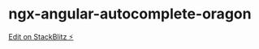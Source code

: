 # ngx-angular-autocomplete-oragon

[Edit on StackBlitz ⚡️](https://stackblitz.com/edit/ngx-angular-autocomplete-oragon)